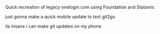 Quick recreation of legacy onelogin.com using Foundation and Statamic

just gonna make a quick mobile update to test git2go

its insane i can make git updates on my phone